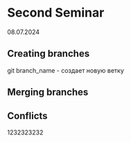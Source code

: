 # Second Seminar
08.07.2024
## Creating branches
git branch_name - создает новую ветку
## Merging branches

## Conflicts




1232323232